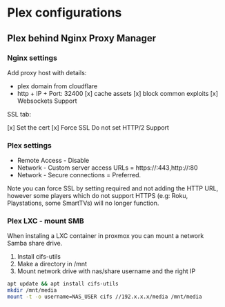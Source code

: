 # Plex configurations

## Plex behind Nginx Proxy Manager

### Nginx settings

Add proxy host with details:

- plex domain from cloudflare
- http + IP + Port: 32400
[x] cache assets
[x] block common exploits
[x] Websockets Support

SSL tab:

[x] Set the cert
[x] Force SSL
Do not set HTTP/2 Support

### Plex settings

- Remote Access - Disable
- Network - Custom server access URLs = https://<your-domain>:443,http://<your-domain>:80
- Network - Secure connections = Preferred.

Note you can force SSL by setting required and not adding the HTTP URL, however some players which do not support HTTPS (e.g: Roku, Playstations, some SmartTVs) will no longer function.


### Plex LXC - mount SMB

When instaling a LXC container in proxmox you can mount a network Samba share drive.

1. Install cifs-utils
2. Make a directory in /mnt
2. Mount network drive with nas/share username and the right IP

```bash
apt update && apt install cifs-utils
mkdir /mnt/media
mount -t -o username=NAS_USER cifs //192.x.x.x/media /mnt/media

```